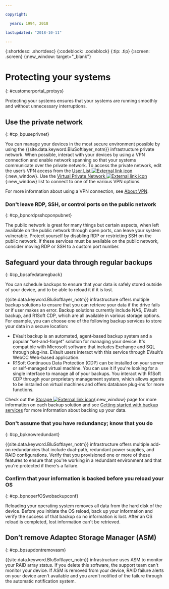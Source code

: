 ```yaml
---

copyright:

  years: 1994, 2018

lastupdated: "2018-10-11"

---
```


{:shortdesc: .shortdesc}
{:codeblock: .codeblock}
{:tip: .tip}
{:screen: .screen}
{:new_window: target="_blank"}


# Protecting your systems
{: #customerportal_protsys}

Protecting your systems ensures that your systems are running smoothly and without unnecessary interruptions.

## Use the private network
{: #cp_bpuseprivnet}

You can manage your devices in the most secure environment possible by using the {{site.data.keyword.BluSoftlayer_notm}} infrastructure private network. When possible, interact with your devices by using a VPN connection and enable network spanning so that your systems communicate over the private network. To access the private network, edit the user’s VPN access from the [User List ![External link icon](../icons/launch-glyph.svg)](https://control.softlayer.com/account/user/list){:new_window}. Use the [Virtual Private Network ![External link icon](../icons/launch-glyph.svg)](http://www.softlayer.com/vpn-access){:new_window} list to connect to one of the various VPN options.

For more information about using a VPN connection, see [About VPN](/docs/infrastructure/iaas-vpn/about-vpn.html).

### Don't leave RDP, SSH, or control ports on the public network
{: #cp_bpnordpsshcponpubnet}

The public network is great for many things but certain aspects, when left available on the public network through open ports, can leave your system vulnerable. Protect yourself by disabling RDP or restricting SSH on the public network. If these services must be available on the public network, consider moving RDP or SSH to a custom port number.

## Safeguard your data through regular backups
{: #cp_bpsafedataregback}

You can schedule backups to ensure that your data is safely stored outside of your device, and to be able to reload it if it is lost.

{{site.data.keyword.BluSoftlayer_notm}} infrastructure offers multiple backup solutions to ensure that you can retrieve your data if the drive fails or if user makes an error. Backup solutions currently include NAS, EVault backup, and R1Soft CDP, which are all available in various storage options.
For example, you can choose one of the following backup services to store your data in a secure location:
  * EVault backup is an automated, agent-based backup system and a popular “set-and-forget” solution for managing your device. It's compatible with Microsoft software that includes Exchange and SQL through plug-ins. EVault users interact with this service through EVault’s WebCC Web-based application.
  * R1Soft Continuous Data Protection (CDP) can be installed on your server or self-managed virtual machine. You can use it if you're looking for a single interface to manage all of your backups. You interact with R1Soft CDP through your proprietary management system, which allows agents to be installed on virtual machines and offers database plug-ins for more functions.

 Check out the [Storage ![External link icon](../icons/launch-glyph.svg)](http://www.softlayer.com/services/storagelayer/){:new_window} page for more information on each backup solution and see [Getting started with backup services](/docs/infrastructure/Backup/index.html) for more information about backing up your data.

### Don't assume that you have redundancy; know that you do
{: #cp_bpknowredundant}

{{site.data.keyword.BluSoftlayer_notm}} infrastructure offers multiple add-on redundancies that include dual-path, redundant power supplies, and RAID configurations. Verify that you provisioned one or more of these features to ensure that you're working in a redundant environment and that you're protected if there's a failure.

### Confirm that your information is backed before you reload your OS
{: #cp_bpnoperfOSwobackupconf}

Reloading your operating system removes all data from the hard disk of the device. Before you initiate the OS reload, back up your information and verify the success of that backup so no information is lost. After an OS reload is completed, lost information can't be retrieved.

## Don’t remove Adaptec Storage Manager (ASM)
{: #cp_bpsupdontremovasm}

 {{site.data.keyword.BluSoftlayer_notm}} infrastructure uses ASM to monitor your RAID array status. If you delete this software, the support team can't monitor your device. If ASM is removed from your device, RAID failure alerts on your device aren't available and you aren't notified of the failure through the automatic notification system.
